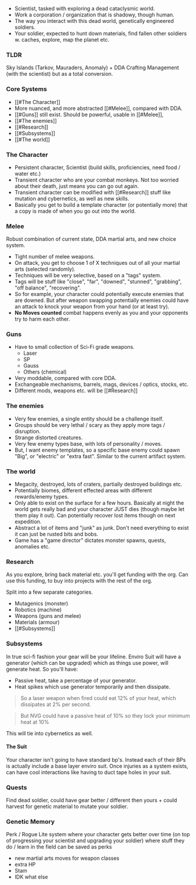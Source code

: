 * Scientist, tasked with exploring a dead cataclysmic world.
* Work a corporation / organization that is shadowy, though human.
* The way you interact with this dead world, genetically engineered soldiers.
* Your soldier, expected to hunt down materials, find fallen other soldiers w. caches, explore, map the planet etc.

### TLDR
Sky Islands (Tarkov, Mauraders, Anomaly) + DDA Crafting Management (with the scientist) but as a total conversion.



### Core Systems
* [[#The Character]]
* More nuanced, and more abstracted [[#Melee]], compared with DDA. 
* [[#Guns]] still exist. Should be powerful, usable in [[#Melee]], 
* [[#The enemies]]
* [[#Research]]
* [[#Subsystems]]
* [[#The world]]

### The Character
* Persistent character, Scientist (build skills, proficiencies, need food / water etc.)
* Transient character who are your combat monkeys. Not too worried about their death, just means you can go out again.
* Transient character can be modified with [[#Research]] stuff like mutation and cybernetics, as well as new skills.
* Basically you get to build a template character (or potentially more) that a copy is made of when you go out into the world.

### Melee
Robust combination of current state, DDA martial arts, and new choice system.
* Tight number of melee weapons.
* On attack, you get to choose 1 of X techniques out of all your martial arts (selected randomly).
* Techniques will be very selective, based on a "tags" system.
* Tags will be stuff like "close", "far", "downed", "stunned", "grabbing", "off balance", "recovering". 
* So for example, your character could potentially execute enemies that are downed. But after weapon swapping potentially enemies could have an attack to knock your weapon from your hand (or at least try).
* **No Moves counted** combat happens evenly as you and your opponents try to harm each other.

### Guns
* Have to small collection of Sci-Fi grade weapons.
	* Laser
	* SP
	* Gauss
	* Others (chemical)
* Very moddable, compared with core DDA.
* Exchangeable mechanisms, barrels, mags, devices / optics, stocks, etc.
* Different mods, weapons etc. will be [[#Research]]

### The enemies
* Very few enemies, a single entity should be a challenge itself.
* Groups should be very lethal / scary as they apply more tags / disruption.
* Strange distorted creatures.
* Very few enemy types base, with lots of personality / moves. 
* But, I want enemy templates, so a specific base enemy could spawn "Big", or "electric" or "extra fast". Similar to the current artifact system.

### The world
* Megacity, destroyed, lots of craters, partially destroyed buildings etc.
* Potentially biomes, different effected areas with different rewards/enemy types.
* Only able to exist on the surface for a few hours. Basically at night the world gets really bad and your character JUST dies (though maybe let them play it out). Can potentially recover lost items though on next expedition.
* Abstract a lot of items and "junk" as junk. Don't need everything to exist it can just be rusted bits and bobs. 
* Game has a "game director" dictates monster spawns, quests, anomalies etc.


### Research
As you explore, bring back material etc. you'll get funding with the org. Can use this funding, to buy into projects with the rest of the org.

Split into a few separate categories.
* Mutagenics (monster)
* Robotics (machine)
* Weapons (guns and melee)
* Materials (armour)
* [[#Subsystems]]

### Subsystems
In true sci-fi fashion your gear will be your lifeline. 
Enviro Suit will have a generator (which can be upgraded) which as things use power, will generate heat.
So you'll have:
* Passive heat, take a percentage of your generator.
* Heat spikes which use generator temporarily and then dissipate.

> So a laser weapon when fired could eat 12% of your heat, which dissipates at 2% per second. 

> But NVG could have a passive heat of 10% so they lock your minimum heat at 10%

This will tie into cybernetics as well.

#### The Suit
Your character isn't going to have standard bp's. Instead each of their BPs is actually include a base layer enviro suit. Once injuries as a system exists, can have cool interactions like having to duct tape holes in your suit.


### Quests
Find dead soldier, could have gear better / different then yours + could harvest for genetic material to mutate your soldier. 

### Genetic Memory
Perk / Rogue Lite system where your character gets better over time (on top of progressing your scientist and upgrading your soldier) where stuff they do / learn in the field can be saved as perks
* new martial arts moves for weapon classes
* extra HP
* Stam
* IDK what else
